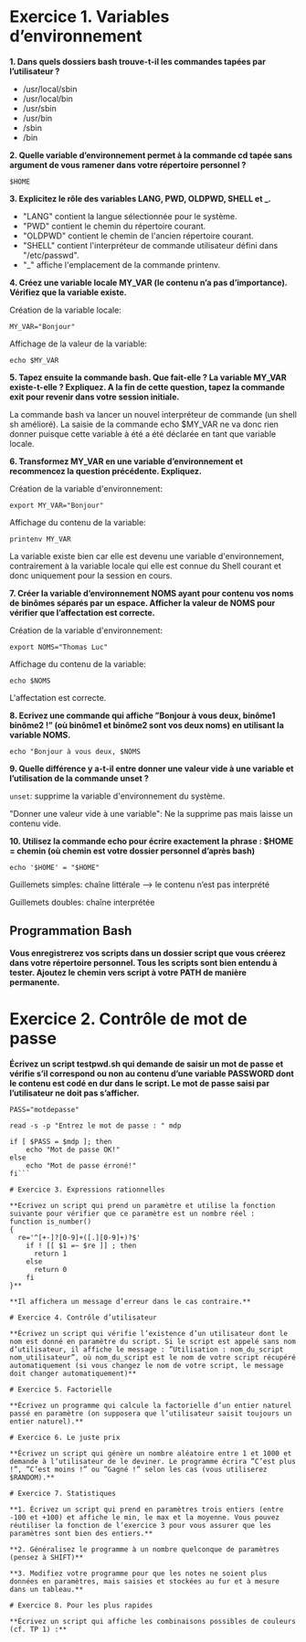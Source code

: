 # Exercice 1. Variables d’environnement

**1. Dans quels dossiers bash trouve-t-il les commandes tapées par l’utilisateur ?**

* /usr/local/sbin
* /usr/local/bin
* /usr/sbin
* /usr/bin
* /sbin
* /bin 

**2. Quelle variable d’environnement permet à la commande cd tapée sans argument de vous ramener dans votre répertoire personnel ?**

`$HOME`

**3. Explicitez le rôle des variables LANG, PWD, OLDPWD, SHELL et _.**

*	"LANG" contient la langue sélectionnée pour le système.
*	"PWD" contient le chemin du répertoire courant.
*	"OLDPWD" contient le chemin de l'ancien répertoire courant.
*	"SHELL" contient l'interpréteur de commande utilisateur défini dans "/etc/passwd".
*	"_" affiche l'emplacement de la commande printenv.

**4. Créez une variable locale MY_VAR (le contenu n’a pas d’importance). Vérifiez que la variable existe.**

Création de la variable locale:

`MY_VAR="Bonjour"`

Affichage de la valeur de la variable:

`echo $MY_VAR`

**5. Tapez ensuite la commande bash. Que fait-elle ? La variable MY_VAR existe-t-elle ? Expliquez. A la fin de cette question, tapez la commande exit pour revenir dans votre session initiale.**

La commande bash va lancer un nouvel interpréteur de commande (un shell sh amélioré).
La saisie de la commande echo $MY_VAR ne va donc rien donner puisque cette variable à été a été déclarée en tant que variable locale.

**6. Transformez MY_VAR en une variable d’environnement et recommencez la question précédente. Expliquez.**

Création de la variable d'environnement:

`export MY_VAR="Bonjour"`

Affichage du contenu de la variable:

`printenv MY_VAR`

La variable existe bien car elle est devenu une variable d'environnement, contrairement à la variable locale qui elle est connue du Shell courant et donc uniquement pour la session en cours.

**7. Créer la variable d’environnement NOMS ayant pour contenu vos noms de binômes séparés par un espace. Afficher la valeur de NOMS pour vérifier que l’affectation est correcte.**

Création de la variable d'environnement:

`export NOMS="Thomas Luc"`

Affichage du contenu de la variable:

`echo $NOMS`

L'affectation est correcte.

**8. Ecrivez une commande qui affiche ”Bonjour à vous deux, binôme1 binôme2 !” (où binôme1 et binôme2 sont vos deux noms) en utilisant la variable NOMS.**

`echo "Bonjour à vous deux, $NOMS`

**9. Quelle différence y a-t-il entre donner une valeur vide à une variable et l’utilisation de la commande unset ?**

`unset`: supprime la variable d'environnement du système.

"Donner une valeur vide à une variable": Ne la supprime pas mais laisse un contenu vide.

**10. Utilisez la commande echo pour écrire exactement la phrase : $HOME = chemin (où chemin est votre dossier personnel d’après bash)**

`echo '$HOME' = "$HOME"`

Guillemets simples: chaîne littérale --> le contenu n’est pas interprété

Guillemets doubles: chaîne interprétée

## Programmation Bash

**Vous enregistrerez vos scripts dans un dossier script que vous créerez dans votre répertoire personnel.
Tous les scripts sont bien entendu à tester.
Ajoutez le chemin vers script à votre PATH de manière permanente.**

# Exercice 2. Contrôle de mot de passe

**Écrivez un script testpwd.sh qui demande de saisir un mot de passe et vérifie s’il correspond ou non au contenu d’une variable PASSWORD dont le contenu est codé en dur dans le script. Le mot de passe saisi par l’utilisateur ne doit pas s’afficher.**

```#!/bin/bash
PASS="motdepasse"

read -s -p "Entrez le mot de passe : " mdp

if [ $PASS = $mdp ]; then
	echo "Mot de passe OK!"
else 
	echo "Mot de passe érroné!"
fi```

# Exercice 3. Expressions rationnelles

**Ecrivez un script qui prend un paramètre et utilise la fonction suivante pour vérifier que ce paramètre est un nombre réel :
function is_number()
{
  re='^[+-]?[0-9]+([.][0-9]+)?$'
    if ! [[ $1 =~ $re ]] ; then
      return 1
    else
      return 0
    fi
}**

**Il affichera un message d’erreur dans le cas contraire.**

# Exercice 4. Contrôle d’utilisateur

**Écrivez un script qui vérifie l’existence d’un utilisateur dont le nom est donné en paramètre du script. Si le script est appelé sans nom d’utilisateur, il affiche le message : ”Utilisation : nom_du_script nom_utilisateur”, où nom_du_script est le nom de votre script récupéré automatiquement (si vous changez le nom de votre script, le message doit changer automatiquement)**

# Exercice 5. Factorielle

**Écrivez un programme qui calcule la factorielle d’un entier naturel passé en paramètre (on supposera que l’utilisateur saisit toujours un entier naturel).**

# Exercice 6. Le juste prix

**Écrivez un script qui génère un nombre aléatoire entre 1 et 1000 et demande à l’utilisateur de le deviner. Le programme écrira ”C’est plus !”, ”C’est moins !” ou ”Gagné !” selon les cas (vous utiliserez $RANDOM).**

# Exercice 7. Statistiques

**1. Écrivez un script qui prend en paramètres trois entiers (entre -100 et +100) et affiche le min, le max et la moyenne. Vous pouvez réutiliser la fonction de l’exercice 3 pour vous assurer que les paramètres sont bien des entiers.**

**2. Généralisez le programme à un nombre quelconque de paramètres (pensez à SHIFT)**

**3. Modifiez votre programme pour que les notes ne soient plus données en paramètres, mais saisies et stockées au fur et à mesure dans un tableau.**

# Exercice 8. Pour les plus rapides

**Écrivez un script qui affiche les combinaisons possibles de couleurs (cf. TP 1) :**
